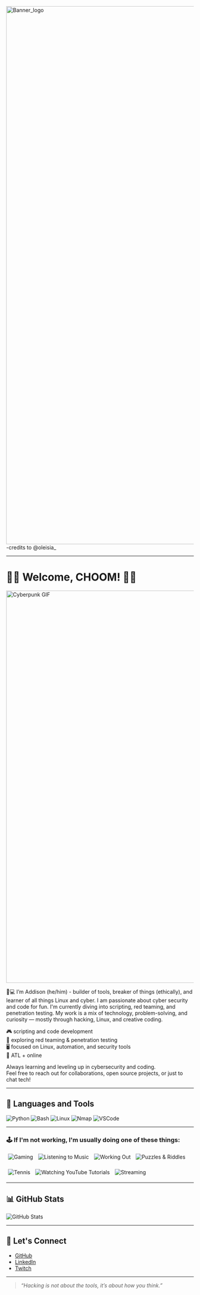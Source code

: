 <img width="2560" height="1440" alt="Banner_logo" src="https://github.com/user-attachments/assets/997488c2-3555-4315-b99b-65ae042a9834" />
-credits to @oleisia_

---

# 🐶🎉 Welcome, CHOOM! 🎉🐶
<p align="left">
  <img src="https://i.pinimg.com/originals/1d/6d/5b/1d6d5b1ae26387348f11f218d5baf024.gif" alt="Cyberpunk GIF" width="1050" />
</p>

  🐶💻 I’m Addison (he/him) - builder of tools, breaker of things (ethically), and learner of all things Linux and cyber. I am passionate about cyber security and code for fun. I'm currently diving into scripting, red teaming, and penetration testing. My work is a mix of technology, problem-solving, and curiosity — mostly through hacking, Linux, and creative coding.

🎮 scripting and code development  
🔐 exploring red teaming & penetration testing  
🖥 focused on Linux, automation, and security tools  
📍 ATL + online

Always learning and leveling up in cybersecurity and coding.  
Feel free to reach out for collaborations, open source projects, or just to chat tech!

---

## 🧰 Languages and Tools

![Python](https://img.shields.io/badge/-Python-3776AB?style=for-the-badge&logo=python&logoColor=white)
![Bash](https://img.shields.io/badge/-Bash-4EAA25?style=for-the-badge&logo=gnubash&logoColor=white)
![Linux](https://img.shields.io/badge/-Linux-FCC624?style=for-the-badge&logo=linux&logoColor=black)
![Nmap](https://img.shields.io/badge/-Nmap-004872?style=for-the-badge&logo=nmap&logoColor=white)
![VSCode](https://img.shields.io/badge/-VSCode-007ACC?style=for-the-badge&logo=visualstudiocode&logoColor=white)

---

### 🕹️ If I'm not working, I'm usually doing one of these things:

<p align="left">
  <img src="https://img.shields.io/badge/-Gaming-9146FF?style=for-the-badge&logo=steam&logoColor=white" alt="Gaming" style="margin: 5px;" />
  <img src="https://img.shields.io/badge/-Listening%20to%20Music-1DB954?style=for-the-badge&logo=spotify&logoColor=white" alt="Listening to Music" style="margin: 5px;" />
  <img src="https://img.shields.io/badge/-Working%20Out-FF5733?style=for-the-badge&logo=dumbbell&logoColor=white" alt="Working Out" style="margin: 5px;" />
  <img src="https://img.shields.io/badge/-Puzzles%20&%20Riddles-FFC300?style=for-the-badge&logo=pocketcasts&logoColor=black" alt="Puzzles & Riddles" style="margin: 5px;" />
</p>
<p align="left">
  <img src="https://img.shields.io/badge/-Tennis-00BFFF?style=for-the-badge&logo=googletagmanager&logoColor=white" alt="Tennis" style="margin: 5px;" />
  <img src="https://img.shields.io/badge/-Watching%20YouTube%20Tutorials-FF0000?style=for-the-badge&logo=youtube&logoColor=white" alt="Watching YouTube Tutorials" style="margin: 5px;" />
  <img src="https://img.shields.io/badge/-Streaming-9146FF?style=for-the-badge&logo=twitch&logoColor=white" alt="Streaming" style="margin: 5px;" />
</p>



---

## 📊 GitHub Stats

![GitHub Stats](https://github-readme-stats.vercel.app/api?username=GdR3born&show_icons=true&theme=radical)

---

## 🔗 Let's Connect

- [GitHub](https://github.com/GdR3born)
- [LinkedIn](https://www.linkedin.com/in/addison-cousin-hardrick/])
- [Twitch](https://www.twitch.tv/gdr3born)

---

> *“Hacking is not about the tools, it’s about how you think.”*
